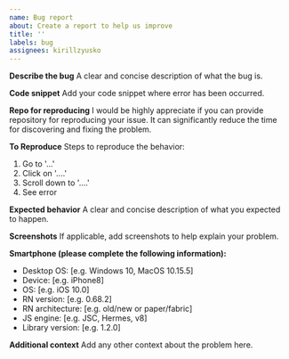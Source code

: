 ```yaml
---
name: Bug report
about: Create a report to help us improve
title: ''
labels: bug
assignees: kirillzyusko
---
```


**Describe the bug**
A clear and concise description of what the bug is.

**Code snippet**
Add your code snippet where error has been occurred.

**Repo for reproducing**
I would be highly appreciate if you can provide repository for reproducing your issue. It can significantly reduce the time for discovering and fixing the problem.

**To Reproduce**
Steps to reproduce the behavior:

1. Go to '...'
2. Click on '....'
3. Scroll down to '....'
4. See error

**Expected behavior**
A clear and concise description of what you expected to happen.

**Screenshots**
If applicable, add screenshots to help explain your problem.

**Smartphone (please complete the following information):**

- Desktop OS: [e.g. Windows 10, MacOS 10.15.5]
- Device: [e.g. iPhone8]
- OS: [e.g. iOS 10.0]
- RN version: [e.g. 0.68.2]
- RN architecture: [e.g. old/new or paper/fabric]
- JS engine: [e.g. JSC, Hermes, v8]
- Library version: [e.g. 1.2.0]

**Additional context**
Add any other context about the problem here.
